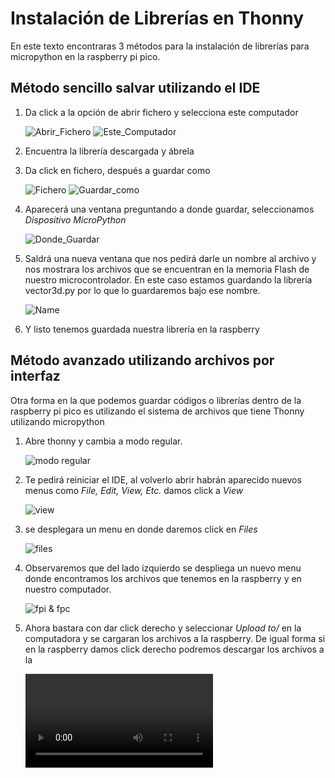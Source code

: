 # Instalación de Librerías en Thonny
En este texto encontraras 3 métodos para la instalación de librerías para micropython en la raspberry pi pico. 
## Método sencillo salvar utilizando el IDE

1. Da click a la opción de abrir fichero y selecciona este computador

    ![Abrir_Fichero](/resources/images/getting%20started/image-1.png)
    ![Este_Computador](/resources/images/getting%20started/image-2.png)

2. Encuentra la librería descargada y ábrela
3. Da click en fichero, después a guardar como

    ![Fichero](/resources/images/getting%20started/image-4.png)
    ![Guardar_como](/resources/images/getting%20started/image-5.png)

4. Aparecerá una ventana preguntando a donde guardar, seleccionamos *Dispositivo MicroPython* 

    ![Donde_Guardar](/resources/images/getting%20started/image-6.png)

5. Saldrá una nueva ventana que nos pedirá darle un nombre al archivo y nos mostrara los archivos que se encuentran en la memoria Flash de nuestro microcontrolador. En este caso estamos guardando la librería vector3d.py por lo que lo guardaremos bajo ese nombre.

    ![Name](/resources/images/getting%20started/image-7.png)

6. Y listo tenemos guardada nuestra librería en la raspberry

## Método avanzado utilizando archivos por interfaz

Otra forma en la que podemos guardar códigos o librerías dentro de la raspberry pi pico es utilizando el sistema de archivos que tiene Thonny utilizando micropython

1. Abre thonny y cambia a modo regular.

    ![modo regular](/resources/images/code/image.png)

2. Te pedirá reiniciar el IDE, al volverlo abrir habrán aparecido nuevos menus como *File, Edit, View, Etc.* damos click a *View*

    ![view](/resources/images/code/image-1.png)

3. se desplegara un menu en donde daremos click en *Files*

    ![files](/resources/images/code/image-2.png)

4. Observaremos que del lado izquierdo se despliega un nuevo menu donde encontramos los archivos que tenemos en la raspberry y en nuestro computador.

    ![fpi & fpc](/resources/images/code/image-3.png)

5. Ahora bastara con dar click derecho y seleccionar *Upload to/* en la computadora y se cargaran los archivos a la raspberry. De igual forma si en la raspberry damos click derecho podremos descargar los archivos a la 

    <video src="20240125-1920-48.2598682.mp4" controls title="UploadDownload"></video>

